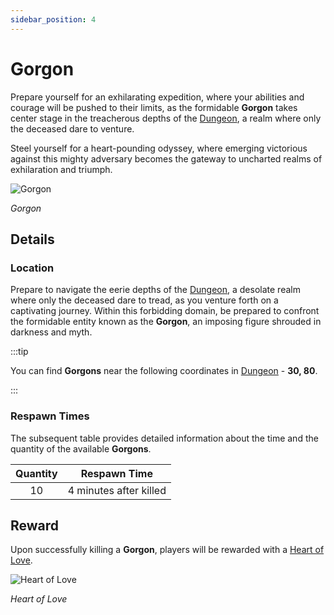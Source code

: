 ```yaml
---
sidebar_position: 4
---
```


# Gorgon

Prepare yourself for an exhilarating expedition, where your abilities and courage will be pushed to their limits, as the formidable **Gorgon** takes center stage in the treacherous depths of the [Dungeon](/maps/dungeon), a realm where only the deceased dare to venture.

Steel yourself for a heart-pounding odyssey, where emerging victorious against this mighty adversary becomes the gateway to uncharted realms of exhilaration and triumph.

![Gorgon](/img/monsters/special/others/gorgon.jpg)

_Gorgon_

## Details

### Location

Prepare to navigate the eerie depths of the [Dungeon](/maps/dungeon), a desolate realm where only the deceased dare to tread, as you venture forth on a captivating journey. Within this forbidding domain, be prepared to confront the formidable entity known as the **Gorgon**, an imposing figure shrouded in darkness and myth.

:::tip

You can find **Gorgons** near the following coordinates in [Dungeon](/maps/dungeon) - **30, 80**.

:::

### Respawn Times

The subsequent table provides detailed information about the time and the quantity of the available **Gorgons**.

| Quantity |      Respawn Time      |
| :------: | :--------------------: |
|    10    | 4 minutes after killed |

## Reward

Upon successfully killing a **Gorgon**, players will be rewarded with a [Heart of Love](/items/item-bags/non-exc/heart-of-love).

![Heart of Love](/img/items/item-bags/heart-of-love.png)

_Heart of Love_
